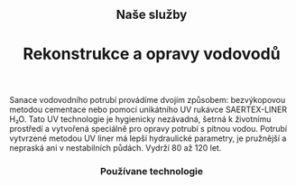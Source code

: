 <header class="page-header page-header--centered">
    <h2 class="page-header__subtitle">Naše služby</h2>
    <h1 class="page-header__title">Rekonstrukce a opravy vodovodů</h1>
</header>

<section class="page-paragraph">
    <main class="page-paragraph__content">
        <p class="page-paragraph__text">Sanace vodovodního potrubí provádíme dvojím způsobem: bezvýkopovou metodou cementace nebo pomocí unikátního UV rukávce SAERTEX-LINER H₂O. Tato UV technologie je hygienicky nezávadná, šetrná k životnímu prostředí a vytvořená speciálně pro opravy potrubí s pitnou vodou. Potrubí vytvrzené metodou UV liner má lepší hydraulické parametry, je pružnější a nepraská ani v nestabilních půdách. Vydrží 80 až 120 let.</p>
    </main>
</section>

<header class="page-header page-header--centered">
    <h3 class="page-header__section-title">Používane technologie</h3>
</header>

<section class="section section--wide section--centered">
    <InfoBox
      title="SAERTEX-LINER H₂O"
      text="Lorem ipsum dolor sit amet, consectetur adipisicing elit, sed do eiusmod tempor incididunt ut labore et dolore magna aliqua."
      ctaUrl="/sluzby/vodovody/saertex"
      ctaText="Zjistit více"
      imageUrl="/img/frontpage/4.png"
      :imageRight="true"
      :imageBig="true"
      :isBlue="true"
    />
    <InfoBox
      title="Metoda cementace"
      text="Lorem ipsum dolor sit amet, consectetur adipisicing elit, sed do eiusmod tempor incididunt ut labore et dolore magna aliqua."
      ctaUrl="/sluzby/vodovody/cementace"
      ctaText="Zjistit více"
      imageUrl="/img/frontpage/4.png"
      :imageLeft="true"
      :imageBig="true"
      :isWhite="true"
    />
</section>

<ReferencesSection/>

<AboutUsSection/>

<Contact />